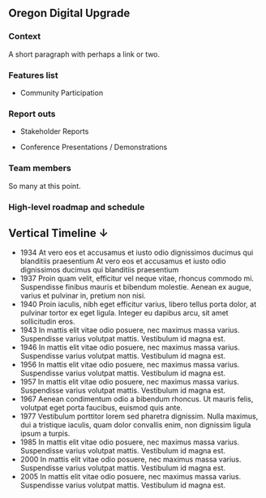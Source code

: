 ## Oregon Digital Upgrade 

### Context 
A short paragraph with perhaps a [link](http://oregondigital.org) or two.

### Features list
- Community Participation

### Report outs
- Stakeholder Reports

- Conference Presentations / Demonstrations

### Team members
So many at this point.

### High-level roadmap and schedule



<!--- ## Welcome to GitHub Pages

You can use the [editor on GitHub](https://github.com/OregonDigital/odcomm/edit/master/README.md) to maintain and preview the content for your website in Markdown files.

Whenever you commit to this repository, GitHub Pages will run [Jekyll](https://jekyllrb.com/) to rebuild the pages in your site, from the content in your Markdown files.

### Markdown

Markdown is a lightweight and easy-to-use syntax for styling your writing. It includes conventions for

```markdown
Syntax highlighted code block

# Header 1
## Header 2
### Header 3

- Bulleted
- List

1. Numbered
2. List

**Bold** and _Italic_ and `Code` text

[Link](url) and ![Image](src)
```

For more details see [GitHub Flavored Markdown](https://guides.github.com/features/mastering-markdown/).

### Jekyll Themes

Your Pages site will use the layout and styles from the Jekyll theme you have selected in your [repository settings](https://github.com/OregonDigital/odcomm/settings). The name of this theme is saved in the Jekyll `_config.yml` configuration file.

### Support or Contact

Having trouble with Pages? Check out our [documentation](https://help.github.com/categories/github-pages-basics/) or [contact support](https://github.com/contact) and we’ll help you sort it out.
--->

<section class="intro">
  <div class="container">
    <h1>Vertical Timeline &darr;</h1>
  </div>
</section>

<section class="timeline">
  <ul>
    <li>
      <div>
        <time>1934</time> At vero eos et accusamus et iusto odio dignissimos ducimus qui blanditiis praesentium At vero eos et accusamus et iusto odio dignissimos ducimus qui blanditiis praesentium
      </div>
    </li>
    <li>
      <div>
        <time>1937</time> Proin quam velit, efficitur vel neque vitae, rhoncus commodo mi. Suspendisse finibus mauris et bibendum molestie. Aenean ex augue, varius et pulvinar in, pretium non nisi.
      </div>
    </li>
    <li>
      <div>
        <time>1940</time> Proin iaculis, nibh eget efficitur varius, libero tellus porta dolor, at pulvinar tortor ex eget ligula. Integer eu dapibus arcu, sit amet sollicitudin eros.
      </div>
    </li>
    <li>
      <div>
        <time>1943</time> In mattis elit vitae odio posuere, nec maximus massa varius. Suspendisse varius volutpat mattis. Vestibulum id magna est.
      </div>
    </li>
    <li>
      <div>
        <time>1946</time> In mattis elit vitae odio posuere, nec maximus massa varius. Suspendisse varius volutpat mattis. Vestibulum id magna est.
      </div>
    </li>
    <li>
      <div>
        <time>1956</time> In mattis elit vitae odio posuere, nec maximus massa varius. Suspendisse varius volutpat mattis. Vestibulum id magna est.
      </div>
    </li>
    <li>
      <div>
        <time>1957</time> In mattis elit vitae odio posuere, nec maximus massa varius. Suspendisse varius volutpat mattis. Vestibulum id magna est.
      </div>
    </li>
    <li>
      <div>
        <time>1967</time> Aenean condimentum odio a bibendum rhoncus. Ut mauris felis, volutpat eget porta faucibus, euismod quis ante.
      </div>
    </li>
    <li>
      <div>
        <time>1977</time> Vestibulum porttitor lorem sed pharetra dignissim. Nulla maximus, dui a tristique iaculis, quam dolor convallis enim, non dignissim ligula ipsum a turpis.
      </div>
    </li>
    <li>
      <div>
        <time>1985</time> In mattis elit vitae odio posuere, nec maximus massa varius. Suspendisse varius volutpat mattis. Vestibulum id magna est.
      </div>
    </li>
    <li>
      <div>
        <time>2000</time> In mattis elit vitae odio posuere, nec maximus massa varius. Suspendisse varius volutpat mattis. Vestibulum id magna est.
      </div>
    </li>
    <li>
      <div>
        <time>2005</time> In mattis elit vitae odio posuere, nec maximus massa varius. Suspendisse varius volutpat mattis. Vestibulum id magna est.
      </div>
    </li>
  </ul>
</section>

<style type='text/css'>
a { text-decoration: none; }
a:hover { text-decoration: underline; }
  .footer {display:none;}
</style>
